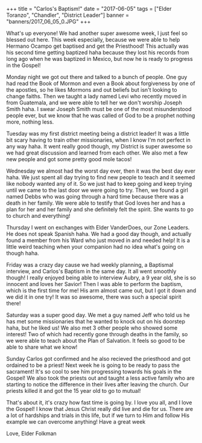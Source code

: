 +++
title = "Carlos's Baptism!"
date = "2017-06-05"
tags = ["Elder Toranzo", "Chandler", "District Leader"]
banner = "banners/2017_06_05_0.JPG"
+++

What's up everyone! We had another super awesome week, I just feel so
blessed out here. This week especially, because we were able to help
Hermano Ocampo get baptised and get the Priesthood! This actually was
his second time getting baptized haha because they lost his records
from long ago when he was baptized in Mexico, but now he is ready to
progress in the Gospel!

Monday night we got out there and talked to a bunch of people. One guy
had read the Book of Mormon and even a Book about forgiveness by one
of the apostles, so he likes Mormons and out beliefs but isn't looking
to change faiths. Then we taught a lady named Levi who recently moved
in from Guatemala, and we were able to tell her we don't worship
Joseph Smith haha. I swear Joseph Smith must be one of the most
misunderstood people ever, but we know that he was called of God to be
a prophet nothing more, nothing less.

Tuesday was my first district meeting being a district leader! It was
a little bit scary having to train other missionaries, when I know I'm
not perfect in any way haha. It went really good though, my District
is super awesome so we had great discussion and learned from each
other. We also met a few new people and got some pretty good mole
tacos!

Wednesday we almost had the worst day ever, then it was the best day
ever haha. We just spent all day trying to find new people to teach
and it seemed like nobody wanted any of it. So we just had to keep
going and keep trying until we came to the last door we were going to
try. Then, we found a girl named Debbs who was going through a hard
time because there was a death in her family. We were able to testify
that God loves her and has a plan for her and her family and she
definitely felt the spirit. She wants to go to church and everything!

Thursday I went on exchanges with Elder VanderDoes, our Zone Leaders.
He does not speak Spanish haha. We had a good day though, and actually
found a member from his Ward who just moved in and needed help! It is
a little weird teaching when your companion had no idea what's going
on though haha.

Friday was a crazy day cause we had weekly planning, a Baptismal
interview, and Carlos's Baptism in the same day. It all went smoothly
though! I really enjoyed being able to interview Aubry, a 9 year old,
she is so innocent and loves her Savior! Then I was able to perform
the baptism, which is the first time for me! His arm almost came out,
but I got it down and we did it in one try! It was so awesome, there
was such a special spirit there!

Saturday was a super good day. We met a guy named Jeff who told us he
has met some missionaries that he wanted to knock out on his doorstep
haha, but he liked us! We also met 3 other people who showed some
interest! Two of which had recently gone through deaths in the family,
so we were able to teach about the Plan of Salvation. It feels so good
to be able to share what we know!

Sunday Carlos got confirmed and he also recieved the priesthood and
got ordained to be a priest! Next week he is going to be ready to pass
the sacrament! It's so cool to see him progressing towards his goals
in the Gospel! We also took the priests out and taught a less active
family who are starting to notice the difference in their lives after
leaving the church. Our priests killed it and got the 15 year old to
go to mutual!

That's about it, it's crazy how fast time is going by. I love you all,
and I love the Gospel! I know that Jesus Christ really did live and
die for us. There are a lot of hardships and trials in this life, but
if we turn to Him and follow His example we can overcome anything!
Have a great week

Love,
Elder Folkman